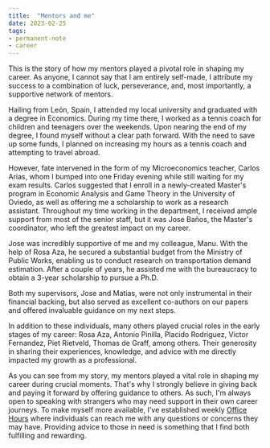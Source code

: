 ```yaml
---
title:  "Mentors and me"
date: 2023-02-25
tags: 
- permanent-note 
- career
---
```


This is the story of how my mentors played a pivotal role in shaping my career. As anyone, I cannot say that I am entirely self-made, I attribute my success to a combination of luck, perseverance, and, most importantly, a supportive network of mentors. 

Hailing from León, Spain, I attended my local university and graduated with a degree in Economics. During my time there, I worked as a tennis coach for children and teenagers over the weekends. Upon nearing the end of my degree, I found myself without a clear path forward. With the need to save up some funds, I planned on increasing my hours as a tennis coach and attempting to travel abroad.

However, fate intervened in the form of my Microeconomics teacher, Carlos Arias, whom I bumped into one Friday evening while still waiting for my exam results. Carlos suggested that I enroll in a newly-created Master's program in Economic Analysis and Game Theory in the University of Oviedo, as well as offering me a scholarship to work as a research assistant. Throughout my time working in the department, I received ample support from most of the senior staff, but it was Jose Baños, the Master's coordinator, who left the greatest impact on my career.

Jose was incredibly supportive of me and my colleague, Manu. With the help of Rosa Aza, he secured a substantial budget from the Ministry of Public Works, enabling us to conduct research on transportation demand estimation. After a couple of years, he assisted me with the bureaucracy to obtain a 3-year scholarship to pursue a Ph.D.

Both my supervisors, Jose and Matias, were not only instrumental in their financial backing, but also served as excellent co-authors on our papers and offered invaluable guidance on my next steps.

In addition to these individuals, many others played crucial roles in the early stages of my career: Rosa Aza, Antonio Pinilla, Placido Rodriguez, Victor Fernandez, Piet Rietveld, Thomas de Graff, among others. Their generosity in sharing their experiences, knowledge, and advice with me directly impacted my growth as a professional.

As you can see from my story, my mentors played a vital role in shaping my career during crucial moments. That's why I strongly believe in giving back and paying it forward by offering guidance to others. As such, I'm always open to speaking with strangers who may need support in their own career journeys. To make myself more available, I've established weekly [Office Hours](Office%20Hours.md) where individuals can reach me with any questions or concerns they may have. Providing advice to those in need is something that I find both fulfilling and rewarding.





